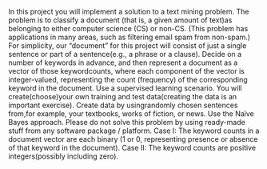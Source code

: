 In this project you will implement a solution to a text mining problem. The problem is to classify a document (that is, a given amount of text)as belonging to either computer science (CS) or non-CS. (This problem has applications in many areas, such as filtering email spam from non-spam.) For simplicity, our “document” for this project will consist of just a single sentence or part of a sentence(e.g., a phrase or a clause). Decide on a number of keywords in advance, and then represent a document as a vector of those keywordcounts, where each component of the vector is integer-valued, representing the count (frequency) of the corresponding keyword in the document. Use a supervised learning scenario. You will create(choose)your own training and test data(creating the data is an important exercise). Create data by usingrandomly chosen sentences from,for example, your textbooks, works of fiction, or news. Use the Naïve Bayes approach. Please do not solve this problem by using ready-made stuff from any software package / platform. 
Case I: The keyword counts in a document vector are each binary (1 or 0, representing presence or absence of that keyword in the document).
Case II: The keyword counts are positive integers(possibly including zero). 
